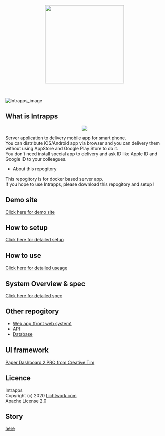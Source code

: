 <p align="center">
<img width="250" src="https://www.intrapps.com/assets/img/intrapps_logo.png">
</p>
<br>

![Intrapps_image](https://www.intrapps.com/assets/img/top.png)

## What is Intrapps

<p align="center">
<img src="https://www.intrapps.com/assets/img/overview.png">
</p>

Server application to delivery mobile app for smart phone.<br>
You can distribute iOS/Android app via browser and you can delivery them without using AppStore and Google Play Store to do it.<br>
You don't need install special app to delivery and ask ID like Apple ID and Google ID to your colleagues.<br>

- About this repogitory

This repogitory is for docker based server app.<br>
If you hope to use Intrapps, please download this repogitory and setup !

## Demo site

[Click here for demo site](https://intrapps-demo.lichtwork.com)

## How to setup

[Click here for detailed setup](https://www.intrapps.com/setup.html)

## How to use

[Click here for detailed useage](https://www.intrapps.com/use/signup-and-signin.html)

## System Overview & spec

[Click here for detailed spec](https://www.intrapps.com/spec/overview.html)

## Other repogitory

- [Web app (front web system)](https://github.com/lwngt/intrapps_web)
- [API](https://github.com/lwngt/intrapps_api)
- [Database](https://github.com/lwngt/intrapps_api)

## UI framework

[Paper Dashboard 2 PRO from Creative Tim](https://www.creative-tim.com/product/paper-dashboard-2-pro)

## Licence

Intrapps<br>
Copyright (c) 2020 [Lichtwork.com](https://www.lichtwork.com)<br>
Apache License 2.0

## Story

[here](https://www.intrapps.com/story.html)
